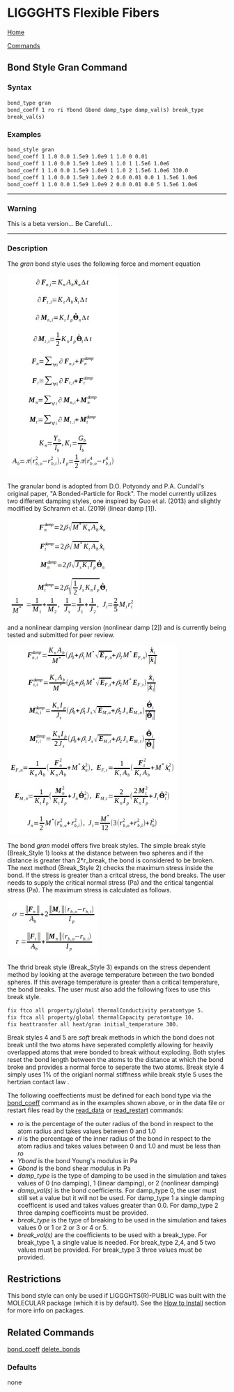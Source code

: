 # LIGGGHTS Flexible Fibers

[Home](Home)

[Commands](commands)

## Bond Style Gran Command

### Syntax

```text
bond_type gran
bond_coeff 1 ro ri Ybond Gbond damp_type damp_val(s) break_type break_val(s)
```

### Examples

```text
bond_style gran
bond_coeff 1 1.0 0.0 1.5e9 1.0e9 1 1.0 0 0.01
bond_coeff 1 1.0 0.0 1.5e9 1.0e9 1 1.0 1 1.5e6 1.0e6
bond_coeff 1 1.0 0.0 1.5e9 1.0e9 1 1.0 2 1.5e6 1.0e6 330.0
bond_coeff 1 1.0 0.0 1.5e9 1.0e9 2 0.0 0.01 0.0 1 1.5e6 1.0e6
bond_coeff 1 1.0 0.0 1.5e9 1.0e9 2 0.0 0.01 0.0 5 1.5e6 1.0e6
```

---

### Warning

This is a beta version... Be Carefull...

---

### Description

The *gran* bond style uses the following force and moment equation

![bond equation](equations/bond_gran_1.jpg "Equation")

The granular bond is adopted from D.O. Potyondy and P.A. Cundall's original paper, "A Bonded-Particle for Rock". The model currently utilizes two different damping styles, one inspired by Guo et al. (2013) and slightly modified by Schramm et al. (2019) (linear damp [1]).

![bond equation](equations/bond_gran_2.jpg "Equation")

and a nonlinear damping version (nonlinear damp [2]) and is currently being tested and submitted for peer review.

![bond equation](equations/bond_gran_3.jpg "Equation")

The bond *gran* model offers five break styles. The simple break style (Break_Style 1) looks at the distance between two spheres and if the distance is greater than 2*r_break, the bond is considered to be broken. The next method (Break_Style 2) checks the maximum stress inside the bond. If the stress is greater than a critcal stress, the bond breaks. The user needs to supply the critical normal stress (Pa) and the critical tangential stress (Pa). The maximum stress is calculated as follows.

![bond equation](equations/bond_gran_4.jpg "Equation")

The thrid break style (Break_Style 3) expands on the stress dependent method by looking at the average temperature between the two bonded spheres. If this average temperature is greater than a critical temperature, the bond breaks. The user must also add the following fixes to use this break style.

```text
fix ftco all property/global thermalConductivity peratomtype 5.
fix ftca all property/global thermalCapacity peratomtype 10.
fix heattransfer all heat/gran initial_temperature 300.
```

Break styles 4 and 5 are *soft* break methods in which the bond does not break until the two atoms have seperated completly allowing for heavily overlapped atoms that were bonded to break without exploding. Both styles reset the bond length between the atoms to the distance at which the bond broke and provides a normal force to seperate the two atoms. Break style 4 simply uses 1% of the origianl normal stiffness while break style 5 uses the hertzian contact law . 

The following coeffectients must be defined for each bond type via the [bond_coeff](bond_coeff) command as in the examples shown above, or in the data file or restart files read by the [read_data](not_done_yet) or [read_restart](not_done_yet) commands:

* *ro* is the percentage of the outer radius of the bond in respect to the atom radius and takes values between 0 and 1.0
* *ri* is the percentage of the inner radius of the bond in respect to the atom radius and takes values between 0 and 1.0 and must be less than *ro*
* *Ybond* is the bond Young's modulus in Pa
* *Gbond* is the bond shear modulus in Pa
* *damp_type* is the type of damping to be used in the simulation and takes values of 0 (no damping), 1 (linear damping), or 2 (nonlinear damping)
* *damp_val(s)* is the bond coefficients. For damp_type 0, the user must still set a value but it will not be used. For damp_type 1 a single damping coefficent is used and takes values greater than 0.0. For damp_type 2 three damping coefficeints must be provided.
* *break_type* is the type of breaking to be used in the simulation and takes values 0 or 1 or 2 or 3 or 4 or 5.
* *break_val(s)* are the coefficients to be used with a break_type. For break_type 1, a single value is needed. For break_type 2,4, and 5 two values must be provided. For break_type 3 three values must be provided.

## Restrictions

This bond style can only be used if LIGGGHTS(R)-PUBLIC was built with the MOLECULAR package (which it is by default). See the [How to Install](how_to_install) section for more info on packages.

## Related Commands

[bond_coeff](bond_coeff)
[delete_bonds](not_done_yet)

### Defaults

none
